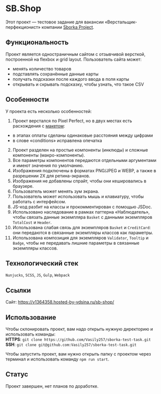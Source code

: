 # SB.Shop
Этот проект — тестовое задание для вакансии «Верстальщик-перфекционист» компании [Sborka Project](https://sborkaproject.ru/).
  
## Функциональность  
Проект является одностраничным сайтом с отзывчивой версткой, построенной на flexbox и grid layout. 
Пользователь сайта может:
- менять количество товаров
- подставлять сохранённые данные карты
- получать подсказки после каждого ввода в поля карты
- открывать и скрывать подсказку, чтобы узнать, что такое CSV

## Особенности 
У проекта есть несколько особенностей:
1. Проект верстался по Pixel Perfect, но в двух местах есть расхождения с [макетом](https://www.figma.com/file/dc1fCaC8ctLXSSTPZXyAJR/HTML-Test-%7C-16.07.2023?type=design&node-id=0%3A1&mode=design&t=13A0iLcVnBtP9WsU-1):
- в этапах оплаты сделаны одинаковые расстояния между цифрами
- в слове «conditions» исправлена опечатка
2. Проект разделен на простые компоненты (инклюды) и сложные компоненты (макро-компоненты).
3. Все параметры компонентов передаются отдельными аргументами и имеют значения по умолчанию.
4. Изображения подключены в форматах PNG/JPEG и WEBP, а также в разрешении 2X для ретина-экранов.
5. Изображения не добавлены спрайт, чтобы они кешировались в браузере.
6. Пользователь может менять зум экрана.
7. Пользователь может использовать мышь и клавиатуру, чтобы работать с интерфейсом.
8. JS-код разбит на классы и прокомментирован с помощью JSDoc.
9. Использовано наследование в рамках паттерна «Наблюдатель», чтобы связать данные экземпляра `Basket` c данными экземпляров `TotalCost` и `Header`.
10. Использована слабая связь для экземпляров `Basket` и `CreditCard`: они передаются в связанные экземпляры классов как параметры.
11. Использована композиция для экземпляров `Validator`, `Tooltip` и `Badge`, чтобы не передавать лишние параметры в связанные экземпляры классов.

## Технологический стек 
`Nunjucks`, `SCSS`, `JS`, `Gulp`, `Webpack`  
  
## Ссылки  
Сайт: https://v1364358.hosted-by-vdsina.ru/sb-shop/ 
   
## Использование
Чтобы склонировать проект, вам надо открыть нужную директорию и использовать команды:  
**HTTPS**: `git clone https://github.com/Vasily257/sborka-test-task.git`  
**SSH**: `git clone git@github.com:Vasily257/sborka-test-task.git`  

Чтобы запустить проект, вам нужно открыть папку с проектом через терминал и использовать команду `npm run start`.
  
## Статус
Проект завершен, нет планов по доработке.
